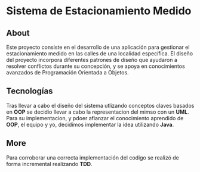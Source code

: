 # Sistema de Estacionamiento Medido

## About
Este proyecto consiste en el desarrollo de una aplicación para gestionar el estacionamiento medido en las calles de una localidad específica.
El diseño del proyecto incorpora diferentes patrones de diseño que ayudaron a resolver conflictos durante su concepción, y se apoya en conocimientos avanzados de Programación Orientada a Objetos.

## Tecnologías
Tras llevar a cabo el diseño del sistema utlizando conceptos claves basados en **OOP** se decidio llevar a cabo la representacion del mimso con un **UML**. Para su implementacion, y pdoer afianzar el conocimiento aprendido de **OOP**, el equipo y yo, decidimos implementar la idea utilizando **Java**.

## More 
Para corroborar una correcta implementación del codigo se realizó de forma incremental realizando **TDD**.
